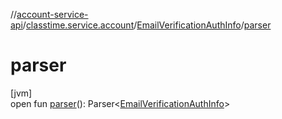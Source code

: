 //[account-service-api](../../../index.md)/[classtime.service.account](../index.md)/[EmailVerificationAuthInfo](index.md)/[parser](parser.md)

# parser

[jvm]\
open fun [parser](parser.md)(): Parser&lt;[EmailVerificationAuthInfo](index.md)&gt;
